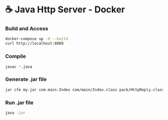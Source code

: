 # ☕ Java Http Server - Docker

### Build and Access
```sh
docker-compose up -d --build
curl http://localhost:8089
```

### Compile
```sh
javac *.java
```

### Generate .jar file
```sh
jar cfe my.jar com.main.Index com/main/Index.class pack/HttpReply.class
```

### Run .jar file
```sh
java -jar
```
